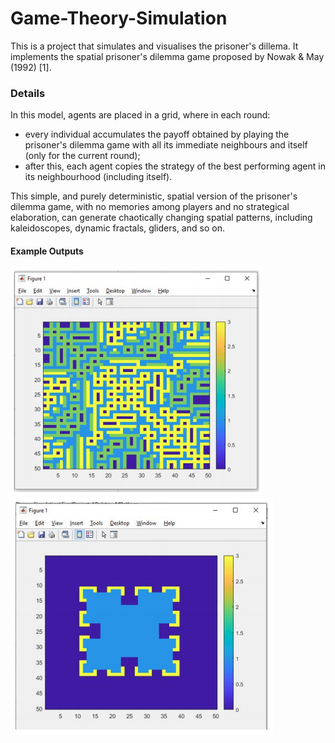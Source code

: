 # Game-Theory-Simulation
 This is a project that simulates and visualises the prisoner's dillema.
 It implements the spatial prisoner's dilemma game proposed by Nowak & May (1992) [1].
### Details
In this model, agents are placed in a grid, where in each round:
<ul>
 <li>every individual accumulates the payoff obtained by playing the prisoner's dilemma game with all its immediate neighbours and itself (only for the current round);</li>
 <li>after this, each agent copies the strategy of the best performing agent in its neighbourhood (including itself).</li>
</ul>
This simple, and purely deterministic, spatial version of the prisoner's dilemma game, with no memories among players and no strategical elaboration, can generate chaotically changing spatial patterns, including kaleidoscopes, dynamic fractals, gliders, and so on.

#### Example Outputs

![](/img/state_1.png)
![](/img/state_2.png)
